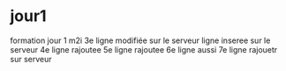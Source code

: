 # jour1
formation jour 1 m2i
3e ligne modifiée sur le serveur
ligne inseree sur le serveur
4e ligne rajoutee
5e ligne rajoutee
6e ligne aussi
7e ligne rajouetr sur serveur
